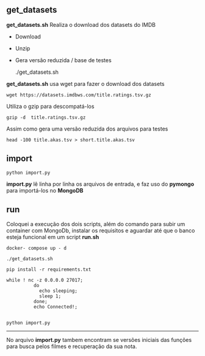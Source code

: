 
## get_datasets

**get_datasets.sh** Realiza o download dos datasets do IMDB

- Download
- Unzip
- Gera versão reduzida / base de testes
    

    ./get_datasets.sh

**get_datasets.sh**  usa wget para fazer o download dos datasets



```
wget https://datasets.imdbws.com/title.ratings.tsv.gz
```

Utiliza o gzip para descompatá-los



```
gzip -d  title.ratings.tsv.gz
```

Assim como gera uma versão reduzida dos arquivos para testes




```
head -100 title.akas.tsv > short.title.akas.tsv
```

## import

	python import.py

**import.py** lê linha por linha os arquivos de entrada, e faz uso do **pymongo** para importá-los no **MongoDB**


## run

Coloquei a execução dos dois scripts, além do comando para subir um container com MongoDb, instalar os requisitos e aguardar até que o banco esteja funcional em um script **run.sh**

	docker- compose up - d

	./get_datasets.sh

	pip install -r requirements.txt

	while ! nc -z 0.0.0.0 27017;
	          do
	            echo sleeping;
	            sleep 1;
	          done;
	          echo Connected!;


	python import.py


---

No arquivo **import.py** tambem encontram se versões iniciais das funções para busca pelos filmes e recuperação da sua nota.

